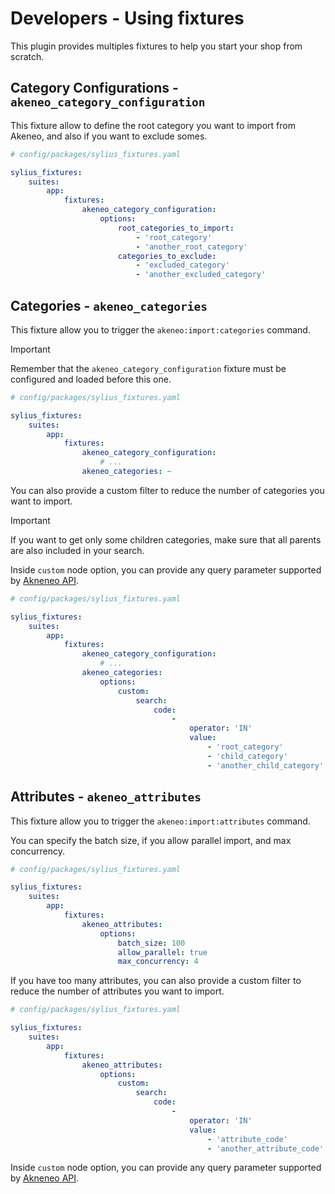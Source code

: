 # Developers - Using fixtures

This plugin provides multiples fixtures to help you start your shop from scratch.

## Category Configurations - `akeneo_category_configuration`

This fixture allow to define the root category you want to import from Akeneo, and also if you want to exclude somes.

```yaml
# config/packages/sylius_fixtures.yaml

sylius_fixtures:
    suites:
        app:
            fixtures:
                akeneo_category_configuration:
                    options: 
                        root_categories_to_import:
                            - 'root_category'
                            - 'another_root_category'
                        categories_to_exclude:
                            - 'excluded_category'
                            - 'another_excluded_category'
```
## Categories - `akeneo_categories`

This fixture allow you to trigger the `akeneo:import:categories` command.

> [!IMPORTANT]
> Remember that the `akeneo_category_configuration` fixture must be configured and loaded before this one.

```yaml
# config/packages/sylius_fixtures.yaml

sylius_fixtures:
    suites:
        app:
            fixtures:
                akeneo_category_configuration: 
                    # ...
                akeneo_categories: ~
```

You can also provide a custom filter to reduce the number of categories you want to import.

> [!IMPORTANT]
> If you want to get only some children categories, make sure that all parents are also included in your search. 

Inside `custom` node option, you can provide any query parameter supported by [Akneneo API](https://api.akeneo.com/documentation/filter.html#filter-categories).

```yaml
# config/packages/sylius_fixtures.yaml

sylius_fixtures:
    suites:
        app:
            fixtures:
                akeneo_category_configuration: 
                    # ...
                akeneo_categories: 
                    options:
                        custom:
                            search:
                                code: 
                                    - 
                                        operator: 'IN'
                                        value: 
                                            - 'root_category'
                                            - 'child_category'
                                            - 'another_child_category'
```

## Attributes - `akeneo_attributes`

This fixture allow you to trigger the `akeneo:import:attributes` command.

You can specify the batch size, if you allow parallel import, and max concurrency. 

```yaml
# config/packages/sylius_fixtures.yaml

sylius_fixtures:
    suites:
        app:
            fixtures:
                akeneo_attributes: 
                    options:
                        batch_size: 100
                        allow_parallel: true
                        max_concurrency: 4
```

If you have too many attributes, you can also provide a custom filter to reduce the number of attributes you want to import.

```yaml
# config/packages/sylius_fixtures.yaml

sylius_fixtures:
    suites:
        app:
            fixtures:
                akeneo_attributes: 
                    options:
                        custom:
                            search:
                                code: 
                                    - 
                                        operator: 'IN'
                                        value: 
                                            - 'attribute_code'
                                            - 'another_attribute_code'
```
Inside `custom` node option, you can provide any query parameter supported by [Akneneo API](https://api.akeneo.com/documentation/filter.html#filter-attributes).
